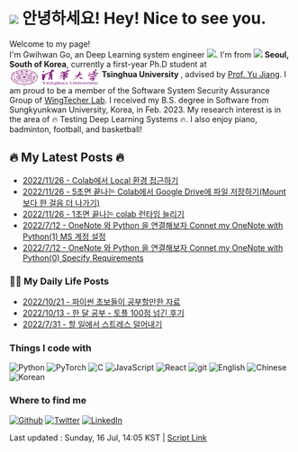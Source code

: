 <!-- 
Section 1
-->
<h1><img src="https://emojis.slackmojis.com/emojis/images/1531849430/4246/blob-sunglasses.gif?1531849430" width="30"/> 안녕하세요! Hey! Nice to see you.</h1>


<p> Welcome to my page! </br> I'm Gwihwan Go, an Deep Learning system engineer <img src="https://img.icons8.com/external-flat-juicy-fish/60/000000/external-algorithm-data-science-flat-flat-juicy-fish.png" width="20"/>. I'm from <img src="https://img.icons8.com/office/40/000000/south-korea.png" width="20" /> <b>Seoul, South of Korea</b>, currently a first-year Ph.D student at  <b>  </b><img src="assets/THU_logo_revised.png" width="160" height="30" align="middle"/> <b>Tsinghua University </b>, advised by <a href='https://sites.google.com/site/jiangyu198964/home'>Prof. Yu Jiang</a>. I am proud to be a member of the Software System Security Assurance Group of <a href='http://www.wingtecher.com/homeen'>WingTecher Lab</a>. I received my B.S. degree in Software from Sungkyunkwan University, Korea, in Feb. 2023. My research interest is in the area of 🔥 Testing Deep Learning Systems 🔥. I also enjoy piano, badminton, football, and basketball!</p>

<!-- 
Section 1
-->


<!-- 
Section 3 header
-->

<h2><b> 🔥 My Latest Posts 🔥 </b></h2>
<!-- 
Section 3 header
-->

<!-- 
Section 3
-->
- [2022/11/26 - Colab에서 Local 환경 접근하기](https://velog.io/@return_go/Colab%EC%97%90%EC%84%9C-Local-%ED%99%98%EA%B2%BD-%EC%A0%91%EA%B7%BC%ED%95%98%EA%B8%B0) <br>
- [2022/11/26 - 5초면 끝나는 Colab에서 Google Drive에 파일 저장하기(Mount 보다 한 걸음 더 나가기)](https://velog.io/@return_go/5%EC%B4%88%EB%A9%B4-%EB%81%9D%EB%82%98%EB%8A%94-Colab%EC%97%90%EC%84%9C-Google-Drive%EC%97%90-%ED%8C%8C%EC%9D%BC-%EC%A0%80%EC%9E%A5%ED%95%98%EA%B8%B0Mount-%EB%B3%B4%EB%8B%A4-%ED%95%9C-%EA%B1%B8%EC%9D%8C-%EB%8D%94-%EB%82%98%EA%B0%80%EA%B8%B0) <br>
- [2022/11/26 - 1초면 끝나는 colab 런타임 늘리기](https://velog.io/@return_go/1%EC%B4%88%EB%A9%B4-%EB%81%9D%EB%82%98%EB%8A%94-colab-%EB%9F%B0%ED%83%80%EC%9E%84-%EB%8A%98%EB%A6%AC%EA%B8%B0) <br>
- [2022/7/12 - OneNote 와 Python 을 연결해보자 Connet my OneNote with Python(1) MS 계정 설정](https://velog.io/@return_go/OneNote-%EC%99%80-Python-%EC%9D%84-%EC%97%B0%EA%B2%B0%ED%95%B4%EB%B3%B4%EC%9E%90-Connet-my-OneNote-with-Python-1-MS-%EA%B3%84%EC%A0%95-%EC%84%A4%EC%A0%95) <br>
- [2022/7/12 - OneNote 와 Python 을 연결해보자 Connet my OneNote with Python(0) Specify Requirements](https://velog.io/@return_go/OneNote-%EC%99%80-Python-%EC%9D%84-%EC%97%B0%EA%B2%B0%ED%95%B4%EB%B3%B4%EC%9E%90-Connet-my-OneNote-with-Python-0) <br>
<!-- 
Section 3
-->
<!-- 
Section 4 header
-->

<h3><b>🤟🏻  My Daily Life Posts</b></h3>
<!-- 
Section 4 header
-->

<!-- 
Section 4
-->
- [2022/10/21 - 파이썬 초보들이 공부할만한 자료](https://blog.naver.com/ie1914/222906452981) <br>
- [2022/10/13 - 한 달  공부 - 토플  100점 넘긴 후기](https://blog.naver.com/ie1914/222898983798) <br>
- [2022/7/31 - 할 일에서 스트레스 덜어내기](https://blog.naver.com/ie1914/222835967152) <br>
<!-- 
Section 4
-->
<!-- 
Section 5
-->
<!-- 
Section 2
-->
<h3>Things I code with</h3>
<p>
	<img alt="Python" src="https://img.shields.io/badge/-Python-3776AB?style=flat-square&logo=python&logoColor=yellow" /> 
	<img alt="PyTorch" src="https://img.shields.io/badge/-PyTorch-white?style=flat-square&logo=pytorch&logoColor=orrange" />
	<img alt="C" src="https://img.shields.io/badge/-C language-00599C?style=flat-square&logo=C&logoColor=black" />
	<img alt="JavaScript" src="https://img.shields.io/badge/-JavaScript-F7DF1E?style=flat-square&logo=JavaScript&logoColor=black" />
  <img alt="React" src="https://img.shields.io/badge/-React-45b8d8?style=flat-square&logo=react&logoColor=white" />
  <img alt="git" src="https://img.shields.io/badge/-Git-F05032?style=flat-square&logo=git&logoColor=white" />
  <img alt="English" src="https://img.shields.io/badge/-English-white?style=flat-square&logo=Etsy&logoColor=blue" />
	<img alt="Chinese" src="https://img.shields.io/badge/-Chinese-990000?style=flat-square&logo=Archive of Our Own&logoColor=white"/>
	<img alt="Korean" src="https://img.shields.io/badge/-Korean-003459?style=flat-square&logo=Koa&logoColor=red" />
</p>

<!-- 
Section 2
-->
<h3>Where to find me</h3>
<p><a href="https://github.com/Gwihwan-Go" target="_blank"><img alt="Github" src="https://img.shields.io/badge/GitHub-%2312100E.svg?&style=for-the-badge&logo=Github&logoColor=white" /></a> <a href="https://twitter.com/Gwihwan_Go" target="_blank"><img alt="Twitter" src="https://img.shields.io/badge/twitter-%231DA1F2.svg?&style=for-the-badge&logo=twitter&logoColor=white" /></a> <a href="https://www.linkedin.com/in/%EA%B7%80%ED%99%98-%EA%B3%A0-9687b323a/" target="_blank"><img alt="LinkedIn" src="https://img.shields.io/badge/linkedin-%230077B5.svg?&style=for-the-badge&logo=linkedin&logoColor=white" /></a>
<!-- 
Section 5
-->

<!-- 
Footer
-->
Last updated : Sunday, 16 Jul, 14:05 KST | [Script Link](https://gist.github.com/GwiHwan-Go//) 
<!-- 
Footer
-->

